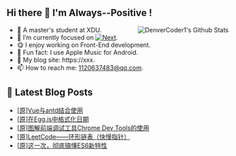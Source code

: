 ## Hi there 👋 I'm Always--Positive !
<div>
  <img alt="DenverCoder1's Github Stats" src="https://denvercoder1-github-readme-stats.vercel.app/api?username=qq1120637483&show_icons=true&count_private=true&theme=react&hide_border=true&hide_title=true&bg_color=1F222E&title_color=F85D7F&icon_color=F8D866" align= "right" />

- 🎒 A master's student at XDU. 
- 🔬 I’m currently focused on [![Next](https://img.shields.io/badge/-Next-brightgreen)](https://). 
- 😋 I enjoy working on Front-End development.
- 🎵 Fun fact: I use Apple Music for Android.
- 📝 My blog site: https://xxx.
- 📫 How to reach me:  1120637483@qq.com.
</div>  


## 📕 Latest Blog Posts

<!-- BLOG-POST-LIST:START -->
- [[原]Vue与antd结合使用](https://blog.csdn.net/sinat_41696687/article/details/122295747)
- [[原]在Egg.js中格式化日期](https://blog.csdn.net/sinat_41696687/article/details/122284486)
- [[原]图解前端调试工具Chrome Dev Tools的使用](https://blog.csdn.net/sinat_41696687/article/details/122265559)
- [[原]LeetCode——环形链表（快慢指针）](https://blog.csdn.net/sinat_41696687/article/details/122265506)
- [[原]这一次，彻底搞懂ES6新特性](https://blog.csdn.net/sinat_41696687/article/details/122231166)
<!-- BLOG-POST-LIST:END -->









